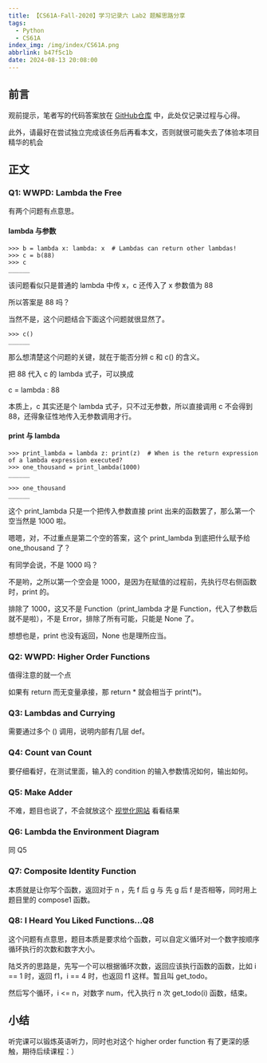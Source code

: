 ```yaml
---
title: 【CS61A-Fall-2020】学习记录六 Lab2 题解思路分享
tags:
  - Python
  - CS61A
index_img: /img/index/CS61A.png
abbrlink: b47f5c1b
date: 2024-08-13 20:08:00
---
```

## 前言
观前提示，笔者写的代码答案放在 [GitHub仓库](https://github.com/HSLix/CS61A-Fall-2020) 中，此处仅记录过程与心得。

此外，请最好在尝试独立完成该任务后再看本文，否则就很可能失去了体验本项目精华的机会

## 正文
### Q1: WWPD: Lambda the Free

有两个问题有点意思。

#### lambda 与参数
```
>>> b = lambda x: lambda: x  # Lambdas can return other lambdas!
>>> c = b(88)
>>> c
______
```
该问题看似只是普通的 lambda 中传 x，c 还传入了 x 参数值为 88

所以答案是 88 吗？

当然不是，这个问题结合下面这个问题就很显然了。
```
>>> c()
______
```
那么想清楚这个问题的关键，就在于能否分辨 c 和 c() 的含义。

把 88 代入 c 的 lambda 式子，可以换成

c = lambda : 88

本质上，c 其实还是个 lambda 式子，只不过无参数，所以直接调用 c 不会得到 88，还得象征性地传入无参数调用才行。

#### print 与 lambda
```
>>> print_lambda = lambda z: print(z)  # When is the return expression of a lambda expression executed?
>>> one_thousand = print_lambda(1000)
______

>>> one_thousand
______
```

这个 print_lambda 只是一个把传入参数直接 print 出来的函数罢了，那么第一个空当然是 1000 啦。

嗯嗯，对，不过重点是第二个空的答案，这个 print_lambda 到底把什么赋予给 one_thousand 了？

有同学会说，不是 1000 吗？

不是哟，之所以第一个空会是 1000，是因为在赋值的过程前，先执行尽右侧函数时，print 的。

排除了 1000，这又不是 Function（print_lambda 才是 Function，代入了参数后就不是啦），不是 Error，排除了所有可能，只能是 None 了。

想想也是，print 也没有返回，None 也是理所应当。

### Q2: WWPD: Higher Order Functions
值得注意的就一个点

如果有 return 而无变量承接，那 return * 就会相当于 print(*)。

### Q3: Lambdas and Currying
需要通过多个 () 调用，说明内部有几层 def。

### Q4: Count van Count
要仔细看好，在测试里面，输入的 condition 的输入参数情况如何，输出如何。

### Q5: Make Adder
不难，题目也说了，不会就放这个 [视觉化网站](https://pythontutor.com/cp/composingprograms.html#mode=edit) 看看结果

### Q6: Lambda the Environment Diagram
同 Q5

### Q7: Composite Identity Function
本质就是让你写个函数，返回对于 n ，先 f 后 g 与 先 g 后 f 是否相等，同时用上题目里的 compose1 函数。

### Q8: I Heard You Liked Functions...Q8
这个问题有点意思，题目本质是要求给个函数，可以自定义循环对一个数字按顺序循环执行的次数和数字大小。

陆爻齐的思路是，先写一个可以根据循环次数，返回应该执行函数的函数，比如 i == 1 时，返回 f1，i == 4 时，也返回 f1 这样。暂且叫 get_todo。

然后写个循环，i <= n，对数字 num，代入执行 n 次 get_todo(i) 函数，结束。

## 小结
听完课可以锻炼英语听力，同时也对这个 higher order function 有了更深的感触，期待后续课程：）